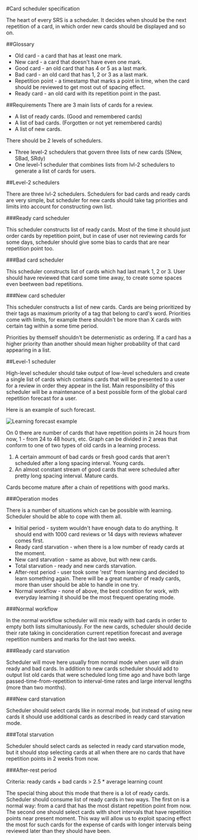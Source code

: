 #Card scheduler specification

The heart of every SRS is a scheduler. It decides when should be the next repetition of
a card, in which order new cards should be displayed and so on.

##Glossary

* Old card - a card that has at least one mark.
* New card - a card that doesn't have even one mark.
* Good card - an old card that has 4 or 5 as a last mark.
* Bad card - an old card that has 1, 2 or 3 as a last mark.
* Repetition point - a timestamp that marks a point in time, when the card should be reviewed to get most out of
spacing effect.
* Ready card - an old card with its repetition point in the past.

##Requirements
There are 3 main lists of cards for a review.

* A list of ready cards. (Good and remembered cards)
* A list of bad cards. (Forgotten or not yet remembered cards)
* A list of new cards.

There should be 2 levels of schedulers.

* Three level-2 schedulers that govern three lists of new cards (SNew, SBad, SRdy)
* One level-1 scheduler that combines lists from lvl-2 schedulers to generate a list of cards for users.

##Level-2 schedulers

There are three lvl-2 schedulers. Schedulers for bad cards and ready cards are very simple,
but scheduler for new cards should take tag priorities and limits into account for constructing own list.

###Ready card scheduler

This scheduler constructs list of ready cards. Most of the time it should just order cards by repetition point,
but in case of user not reviewing cards for some days, scheduler should give some bias to cards that are near repetition
point too.

###Bad card scheduler

This scheduler constructs list of cards which had last mark 1, 2 or 3. User should have reviewed that card some time
away, to create some spaces even beetween bad repetitions.

###New card scheduler

This scheduler constructs a list of new cards. Cards are being prioritized by their tags as maximum priority of 
a tag that belong to card's word. Priorities come with limits, for example there shouldn't be more than
X cards with certain tag within a some time period.

Priorities by themself shouldn't be determenistic as ordering. If a card has a higher priority than another should mean
higher probability of that card appearing in a list.

##Level-1 scheduler

High-level scheduler should take output of low-level schedulers and create a single list of cards which contains
cards that will be presented to a user for a review in order they appear in the list. Main responsibility of this
scheduler will be a maintenance of a best possible form of the global card repetition forecast for a user.

Here is an example of such forecast.

![Learning forecast example](http://i.imgur.com/jKT0btP.png)

On 0 there are number of cards that have repetition points in 24 hours from now, 1 - from 24 to 48 hours, etc.
Graph can be divided in 2 areas that conform to one of two types of old cards in a learning process.

1. A certain ammount of bad cards or fresh good cards that aren't scheduled after a long spacing interval. Young cards.
2. An almost constant stream of good cards that were scheduled after pretty long spacing interval. Mature cards.

Cards become mature after a chain of repetitions with good marks.

###Operation modes

There is a number of situations which can be possible with learning. Scheduler should be able to cope with them all.

* Initial period - system wouldn't have enough data to do anything. It should end with 1000 card reviews or
14 days with reviews whatever comes first.
* Ready card starvation - when there is a low number of ready cards at the moment.
* New card starvation - same as above, but with new cards.
* Total starvation - ready and new cards starvation.
* After-rest period - user took some 'rest' from learning and decided to learn something again. There will be a great
 number of ready cards, more than user should be able to handle in one try.
* Normal workflow - none of above, the best condition for work, with everyday learning it should be the most frequent
 operating mode.

###Normal workflow

In the normal workflow scheduler will mix ready with bad cards in order to empty both lists simultaniously.
For the new cards, scheduler should decide their rate taking in concideration current repetition forecast and
average repetition numbers and marks for the last two weeks.

###Ready card starvation

Scheduler will move here usually from normal mode when user will drain ready and bad cards. In addition to new cards
scheduler should add to output list old cards that were scheduled long time ago and have both large
passed-time-from-repetition to interval-time rates and large interval lengths (more than two months).

###New card starvation

Scheduler should select cards like in normal mode, but instead of using new cards it should use additional cards
as described in ready card starvation mode.

###Total starvation

Scheduler should select cards as selected in ready card starvation mode, but it should stop selecting cards at all
when there are no cards that have repetition points in 2 weeks from now.

###After-rest period

Criteria: ready cards + bad cards > 2.5 * average learning count

The special thing about this mode that there is a lot of ready cards. Scheduler should consume list of ready cards in
two ways. The first on is a normal way: from a card that has the most distant repetition point from now. The second one
should select cards with short intervals that have repetition points near present moment. This way will allow us to
exploit spacing effect the most for such cards for the expense of cards with longer intervals being reviewed later than
they should have been.
